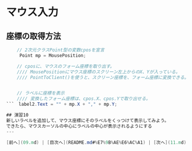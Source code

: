 # マウス入力

## 座標の取得方法
```cs
    // 2次元クラスPoint型の変数cposを宣言
　　　Point mp = MousePosition;

    // cposに、マウスのフォーム座標を取り出す。
    //// MousePositionにマウス座標のスクリーン左上からのX、Yが入っている。
    //// PointToClient()を使うと、スクリーン座標を、フォーム座標に変換できる。


    // ラベルに座標を表示
    //// 変換したフォーム座標は、cpos.X、cpos.Yで取り出せる。
```　label2.Text = "" + mp.X + "," + mp.Y;

## 演習10
新しいラベルを追加して、マウス座標にそのラベルをくっつけて表示してみよう。
できたら、マウスカーソルの中心にラベルの中心が表示されるようにする
---

[前へ](09.md) | [目次へ](README.md#%E7%9B%AE%E6%AC%A1) | [次へ](11.md)
